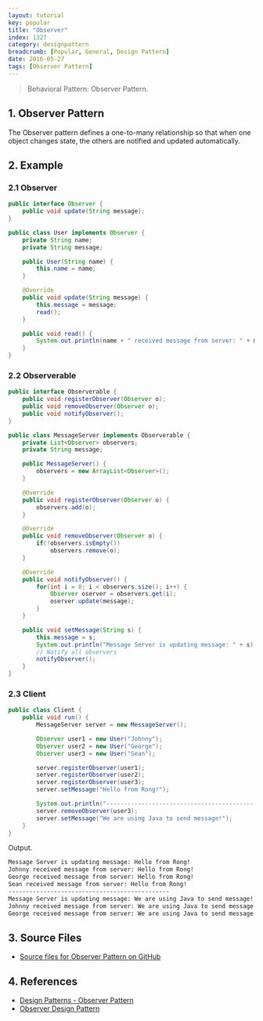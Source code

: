```yaml
---
layout: tutorial
key: popular
title: "Observer"
index: 1327
category: designpattern
breadcrumb: [Popular, General, Design Pattern]
date: 2016-05-27
tags: [Observer Pattern]
---
```


> Behavioral Pattern: Observer Pattern.

## 1. Observer Pattern
The Observer pattern defines a one-to-many relationship so that when one object changes state, the others are notified and updated automatically.

## 2. Example
### 2.1 Observer
```java
public interface Observer {
    public void update(String message);
}

public class User implements Observer {
    private String name;
    private String message;

    public User(String name) {
        this.name = name;
    }

    @Override
    public void update(String message) {
        this.message = message;
        read();
    }

    public void read() {
        System.out.println(name + " received message from server: " + message);
    }
}
```
### 2.2 Observerable
```java
public interface Observerable {
    public void registerObserver(Observer o);
    public void removeObserver(Observer o);
    public void notifyObserver();
}

public class MessageServer implements Observerable {
    private List<Observer> observers;
    private String message;

    public MessageServer() {
        observers = new ArrayList<Observer>();
    }

    @Override
    public void registerObserver(Observer o) {
        observers.add(o);
    }

    @Override
    public void removeObserver(Observer o) {
        if(!observers.isEmpty())
            observers.remove(o);
    }

    @Override
    public void notifyObserver() {
        for(int i = 0; i < observers.size(); i++) {
            Observer oserver = observers.get(i);
            oserver.update(message);
        }
    }

    public void setMessage(String s) {
        this.message = s;
        System.out.println("Message Server is updating message: " + s);
        // Notify all observers
        notifyObserver();
    }
}
```
### 2.3 Client
```java
public class Client {
    public void run() {
        MessageServer server = new MessageServer();

        Observer user1 = new User("Johnny");
        Observer user2 = new User("George");
        Observer user3 = new User("Sean");

        server.registerObserver(user1);
        server.registerObserver(user2);
        server.registerObserver(user3);
        server.setMessage("Hello from Rong!");

        System.out.println("----------------------------------------------");
        server.removeObserver(user3);
        server.setMessage("We are using Java to send message!");
    }
}
```
Output.
```sh
Message Server is updating message: Hello from Rong!
Johnny received message from server: Hello from Rong!
George received message from server: Hello from Rong!
Sean received message from server: Hello from Rong!
----------------------------------------------
Message Server is updating message: We are using Java to send message!
Johnny received message from server: We are using Java to send message!
George received message from server: We are using Java to send message!
```

## 3. Source Files
* [Source files for Observer Pattern on GitHub](https://github.com/jojozhuang/design-patterns-java/tree/master/design-pattern-observer)

## 4. References
* [Design Patterns - Observer Pattern](https://www.tutorialspoint.com/design_pattern/observer_pattern.htm)
* [Observer Design Pattern](https://sourcemaking.com/design_patterns/observer)
